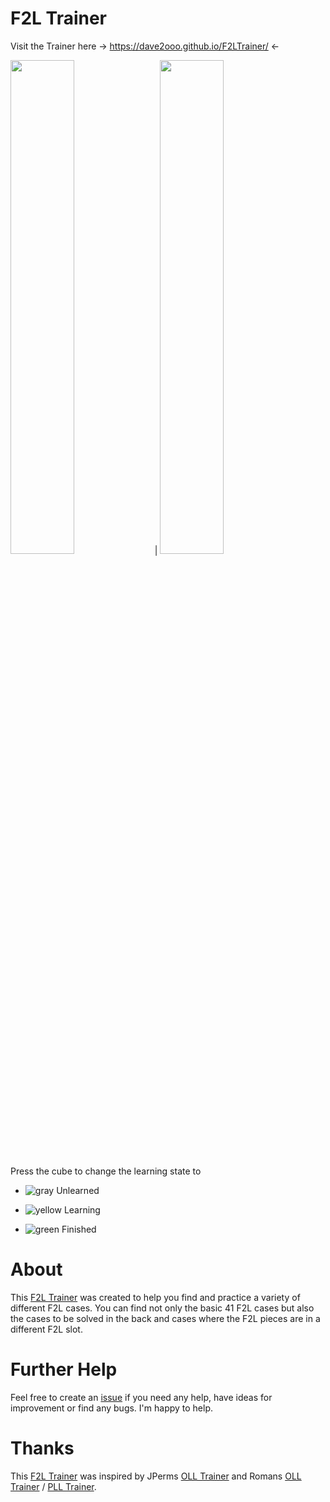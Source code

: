 # F2L Trainer

Visit the Trainer here -> https://dave2ooo.github.io/F2LTrainer/ <-

<image src="https://github.com/Dave2ooo/F2LTrainer/assets/71500391/efe612fa-d956-4543-bfcd-6f5bb98e0b92" width=45% height=45%> | <image src="https://github.com/Dave2ooo/F2LTrainer/assets/71500391/067cd968-cafb-450c-9eee-54d8e44f650c" width=45% height=45%>


Press the cube to change the learning state to

- ![gray](https://github.com/Dave2ooo/F2LTrainer/assets/71500391/8ff591aa-74f4-4c3b-b7d9-c223e0beeeef)
Unlearned

- ![yellow](https://github.com/Dave2ooo/F2LTrainer/assets/71500391/39d6e4c5-06e0-4000-a440-78264da76dde)
Learning

- ![green](https://github.com/Dave2ooo/F2LTrainer/assets/71500391/56e9b198-6177-41a2-b9e2-51624983f0e1)
Finished

# About

This [F2L Trainer](https://dave2ooo.github.io/F2LTrainer/) was created to help you find and practice a variety of different F2L cases. You can find not only the basic 41 F2L cases but also the cases to be solved in the back and cases where the F2L pieces are in a different F2L slot.


# Further Help
Feel free to create an [issue](https://github.com/Dave2ooo/F2LTrainer/issues) if you need any help, have ideas for improvement or find any bugs. I'm happy to help.

# Thanks

This [F2L Trainer](https://dave2ooo.github.io/F2LTrainer/) was inspired by JPerms [OLL Trainer](https://jperm.net/algs/oll) and Romans [OLL Trainer](https://bestsiteever.ru/oll/) / [PLL Trainer](https://bestsiteever.ru/pll/).
